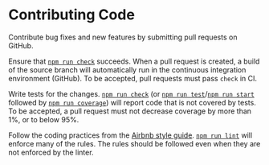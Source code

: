 # Contributing Code

Contribute bug fixes and new features by submitting pull requests on GitHub.

Ensure that [`npm run check`](BuildScripts.md#check) succeeds. When a pull request is created, a build of the source branch will automatically run in the continuous integration environment (GitHub). To be accepted, pull requests must pass `check` in CI.

Write tests for the changes. [`npm run check`](BuildScripts.md#check) (or [`npm run test`](BuildScripts.md#test)/[`npm run start`](BuildScripts.md#start) followed by [`npm run coverage`](BuildScripts.md#coverage)) will report code that is not covered by tests. To be accepted, a pull request must not decrease coverage by more than 1%, or to below 95%.

Follow the coding practices from the [Airbnb style guide](https://github.com/airbnb/javascript). [`npm run lint`](BuildScripts.md#lint) will enforce many of the rules. The rules should be followed even when they are not enforced by the linter.
